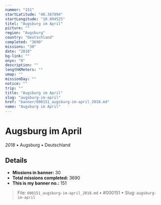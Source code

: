 ```yaml
---
nummer: "151"
startLatitude: "48.367894"
startLongitude: "10.894525"
titel: "Augsburg im April"
picture: ""
region: "Augsburg"
country: "Deutschland"
completed: "3690"
missions: "30"
date: "2018"
bg-link: ""
onyx: "0"
description: ""
lengthKMeters: ""
umap: ""
missionDay: ""
notice: ""
trip: ""
title: "Augsburg im April"
slug: "augsburg-im-april"
href: "banner/000151_augsburg-im-april_2018.md"
name: "Augsburg im April"
---
```

# Augsburg im April

*2018* • Augsburg • Deutschland





## Details

- **Missions in banner:** 30
- **Total missions completed:** 3690
- **This is my banner no.:** 151






> File: `000151_augsburg-im-april_2018.md`
> • #000151
> • Slug: `augsburg-im-april`
